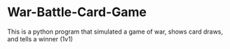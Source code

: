 # War-Battle-Card-Game
This is a python program that simulated a game of war, shows card draws, and tells a winner (1v1)
